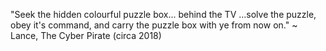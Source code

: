 "Seek the hidden colourful puzzle box...
behind the TV
...solve the puzzle,
obey it's command,
and carry the puzzle box with ye from now on."
~ Lance, The Cyber Pirate (circa 2018)
